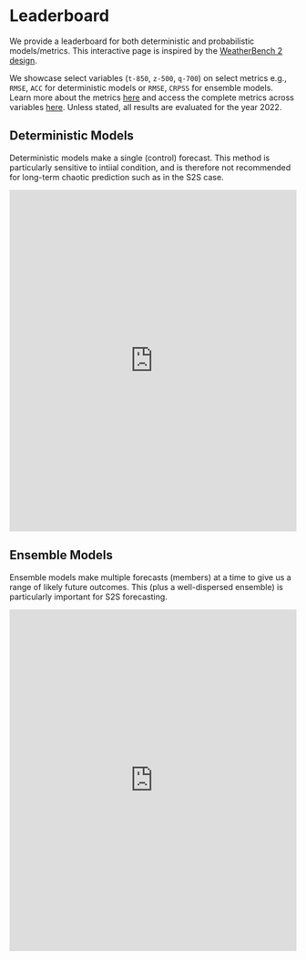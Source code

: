 # Leaderboard

We provide a leaderboard for both deterministic and probabilistic models/metrics.
This interactive page is inspired by the [WeatherBench 2 design](https://sites.research.google/weatherbench/).

We showcase select variables (`t-850`, `z-500`, `q-700`) on select metrics e.g., `RMSE`, `ACC` for deterministic models or `RMSE`, `CRPSS` for ensemble models. 
Learn more about the metrics [here](https://leap-stc.github.io/ChaosBench/metrics.html) and access the complete metrics across variables [here](https://huggingface.co/datasets/LEAP/ChaosBench/tree/main/logs). Unless stated, all results are evaluated for the year 2022.

## Deterministic Models
Deterministic models make a single (control) forecast. This method is particularly sensitive to intiial condition, and is therefore not recommended for long-term chaotic prediction such as in the S2S case. 

<iframe src="https://htmlpreview.github.io/?https://raw.githubusercontent.com/leap-stc/ChaosBench/main/website/html/control.html" width="100%" height="600px" frameborder="0"></iframe>

## Ensemble Models
Ensemble models make multiple forecasts (members) at a time to give us a range of likely future outcomes. This (plus a well-dispersed ensemble) is particularly important for S2S forecasting. 

<iframe src="https://htmlpreview.github.io/?https://raw.githubusercontent.com/leap-stc/ChaosBench/main/website/html/ensemble.html" width="100%" height="600px" frameborder="0"></iframe>
